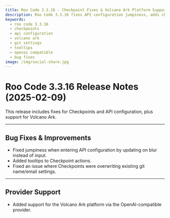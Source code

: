 ```yaml
---
title: Roo Code 3.3.16 - Checkpoint Fixes & Volcano Ark Platform Support
description: Roo Code 3.3.16 fixes API configuration jumpiness, adds checkpoint tooltips, resolves git settings issues, and adds support for Volcano Ark platform.
keywords:
  - roo code 3.3.16
  - checkpoints
  - api configuration
  - volcano ark
  - git settings
  - tooltips
  - openai compatible
  - bug fixes
image: /img/social-share.jpg
---
```


# Roo Code 3.3.16 Release Notes (2025-02-09)

This release includes fixes for Checkpoints and API configuration, plus support for Volcano Ark.

---

## Bug Fixes & Improvements

*   Fixed jumpiness when entering API configuration by updating on blur instead of input.
*   Added tooltips to Checkpoint actions.
*   Fixed an issue where Checkpoints were overwriting existing git name/email settings.

---

## Provider Support

*   Added support for the Volcano Ark platform via the OpenAI-compatible provider.